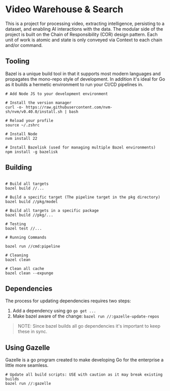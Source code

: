 <!--
 Copyright 2024 Google, LLC
 
 Licensed under the Apache License, Version 2.0 (the "License");
 you may not use this file except in compliance with the License.
 You may obtain a copy of the License at
 
     https://www.apache.org/licenses/LICENSE-2.0
 
 Unless required by applicable law or agreed to in writing, software
 distributed under the License is distributed on an "AS IS" BASIS,
 WITHOUT WARRANTIES OR CONDITIONS OF ANY KIND, either express or implied.
 See the License for the specific language governing permissions and
 limitations under the License.
-->

# Video Warehouse & Search

This is a project for processing video, extracting intelligence, persisting to a dataset,
and enabling AI interactions with the data. The modular side of the project is built on the
Chain of Responsibility (COR) design pattern. Each unit of work is atomic and state is only
conveyed via Context to each chain and/or command.

## Tooling

Bazel is a unique build tool in that it supports most modern languages and propagates the
mono-repo style of development. In addition it's ideal for Go as it builds a hermetic
environment to run your CI/CD pipelines in.

```shell
# Add Node JS to your development environment

# Install the version manager
curl -o- https://raw.githubusercontent.com/nvm-sh/nvm/v0.40.0/install.sh | bash

# Reload your profile
source ~/.zshrc 

# Install Node
nvm install 22

# Install Bazelisk (used for managing multiple Bazel environments)
npm install -g bazelisk
```

## Building
```shell

# Build all targets
bazel build //...

# Build a specific target (The pipeline target in the pkg directory)
bazel build //pkg/model

# Build all targets in a specific package
bazel build //pkg/...

# Testing
bazel test //...

# Running Commands

bazel run //cmd:pipeline

# Cleaning
bazel clean

# Clean all cache
bazel clean --expunge
```

## Dependencies

The process for updating dependencies requires two steps:

1) Add a dependency using go `go get ...`
2) Make bazel aware of the change: `bazel run //:gazelle-update-repos`

> NOTE: Since bazel builds all go dependencies it's important to keep these in sync.

## Using Gazelle

Gazelle is a go program created to make developing Go for the enterprise a little more seamless.

```shell
# Update all build scripts: USE with caution as it may break existing builds
bazel run //:gazelle
```

